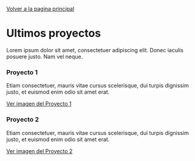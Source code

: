 <!DOCTYPE html>

<head>
<title>Mi Sitio</title>
</head>

<body>

<p><a href="../indice.html" title="Página principal de Mi Sitio">Volver a la pagina principal</a></p>

<h1>Ultimos proyectos</h1>
<p>Lorem ipsum dolor sit amet, consectetuer adipiscing elit. Donec iaculis posuere justo. Nam vel neque.</p>

<h3>Proyecto 1</h3>
<p>Etiam consectetuer, mauris vitae cursus scelerisque, dui turpis dignissim justo, et euismod enim odio sit amet erat.</p>
<p><a href="../imagenes/proyecto1.png" title="Roma 1">Ver imagen del Proyecto 1</a></p>

<h3>Proyecto 2</h3>
<p>Etiam consectetuer, mauris vitae cursus scelerisque, dui turpis dignissim justo, et euismod enim odio sit amet erat.</p>
<p><a href="../imagenes/proyecto2.png" title="Roma 2">Ver imagen del Proyecto 2</a></p>

</body>

</html>
